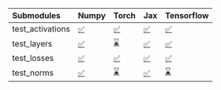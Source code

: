 | Submodules       | Numpy                                                                                                                           | Torch                                                                                                                           | Jax                                                                                                                             | Tensorflow                                                                                                                      |
|:-----------------|:--------------------------------------------------------------------------------------------------------------------------------|:--------------------------------------------------------------------------------------------------------------------------------|:--------------------------------------------------------------------------------------------------------------------------------|:--------------------------------------------------------------------------------------------------------------------------------|
| test_activations | <a href="https://github.com/unifyai/ivy/runs/7999812593?check_suite_focus=true" rel="noopener noreferrer" target="_blank">✅</a> | <a href="https://github.com/unifyai/ivy/runs/7999813089?check_suite_focus=true" rel="noopener noreferrer" target="_blank">✅</a> | <a href="https://github.com/unifyai/ivy/runs/7999813572?check_suite_focus=true" rel="noopener noreferrer" target="_blank">✅</a> | <a href="https://github.com/unifyai/ivy/runs/7999814003?check_suite_focus=true" rel="noopener noreferrer" target="_blank">✅</a> |
| test_layers      | <a href="https://github.com/unifyai/ivy/runs/7999812725?check_suite_focus=true" rel="noopener noreferrer" target="_blank">✅</a> | <a href="https://github.com/unifyai/ivy/runs/7999813222?check_suite_focus=true" rel="noopener noreferrer" target="_blank">⌛</a> | <a href="https://github.com/unifyai/ivy/runs/7999813691?check_suite_focus=true" rel="noopener noreferrer" target="_blank">✅</a> | <a href="https://github.com/unifyai/ivy/runs/7999814140?check_suite_focus=true" rel="noopener noreferrer" target="_blank">✅</a> |
| test_losses      | <a href="https://github.com/unifyai/ivy/runs/7999812837?check_suite_focus=true" rel="noopener noreferrer" target="_blank">✅</a> | <a href="https://github.com/unifyai/ivy/runs/7999813342?check_suite_focus=true" rel="noopener noreferrer" target="_blank">✅</a> | <a href="https://github.com/unifyai/ivy/runs/7999813803?check_suite_focus=true" rel="noopener noreferrer" target="_blank">✅</a> | <a href="https://github.com/unifyai/ivy/runs/7999814251?check_suite_focus=true" rel="noopener noreferrer" target="_blank">✅</a> |
| test_norms       | <a href="https://github.com/unifyai/ivy/runs/7999812960?check_suite_focus=true" rel="noopener noreferrer" target="_blank">✅</a> | <a href="https://github.com/unifyai/ivy/runs/7999813439?check_suite_focus=true" rel="noopener noreferrer" target="_blank">⌛</a> | <a href="https://github.com/unifyai/ivy/runs/7999813911?check_suite_focus=true" rel="noopener noreferrer" target="_blank">✅</a> | <a href="https://github.com/unifyai/ivy/runs/7999814402?check_suite_focus=true" rel="noopener noreferrer" target="_blank">⌛</a> |